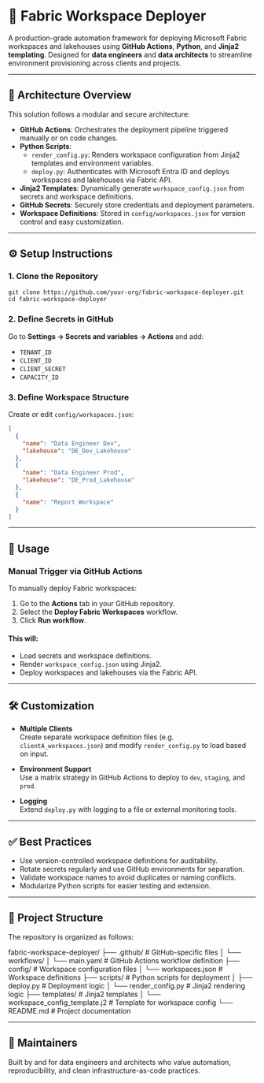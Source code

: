 # 🚀 Fabric Workspace Deployer

A production-grade automation framework for deploying Microsoft Fabric workspaces and lakehouses using **GitHub Actions**, **Python**, and **Jinja2 templating**. Designed for **data engineers** and **data architects** to streamline environment provisioning across clients and projects.

---

## 🧠 Architecture Overview

This solution follows a modular and secure architecture:

- **GitHub Actions**: Orchestrates the deployment pipeline triggered manually or on code changes.
- **Python Scripts**:
  - `render_config.py`: Renders workspace configuration from Jinja2 templates and environment variables.
  - `deploy.py`: Authenticates with Microsoft Entra ID and deploys workspaces and lakehouses via Fabric API.
- **Jinja2 Templates**: Dynamically generate `workspace_config.json` from secrets and workspace definitions.
- **GitHub Secrets**: Securely store credentials and deployment parameters.
- **Workspace Definitions**: Stored in `config/workspaces.json` for version control and easy customization.

---

## ⚙️ Setup Instructions

### 1. Clone the Repository

```
git clone https://github.com/your-org/fabric-workspace-deployer.git
cd fabric-workspace-deployer
```

### 2. Define Secrets in GitHub

Go to **Settings → Secrets and variables → Actions** and add:

- `TENANT_ID`
- `CLIENT_ID`
- `CLIENT_SECRET`
- `CAPACITY_ID`

### 3. Define Workspace Structure

Create or edit `config/workspaces.json`:

```json
[
  {
    "name": "Data Engineer Dev",
    "lakehouse": "DE_Dev_Lakehouse"
  },
  {
    "name": "Data Engineer Prod",
    "lakehouse": "DE_Prod_Lakehouse"
  },
  {
    "name": "Report Workspace"
  }
]
```

---

## 🚀 Usage

### Manual Trigger via GitHub Actions

To manually deploy Fabric workspaces:

1. Go to the **Actions** tab in your GitHub repository.
2. Select the **Deploy Fabric Workspaces** workflow.
3. Click **Run workflow**.

#### This will:

- Load secrets and workspace definitions.
- Render `workspace_config.json` using Jinja2.
- Deploy workspaces and lakehouses via the Fabric API.

---

## 🛠️ Customization

- **Multiple Clients**  
  Create separate workspace definition files (e.g. `clientA_workspaces.json`) and modify `render_config.py` to load based on input.

- **Environment Support**  
  Use a matrix strategy in GitHub Actions to deploy to `dev`, `staging`, and `prod`.

- **Logging**  
  Extend `deploy.py` with logging to a file or external monitoring tools.

---

## ✅ Best Practices

- Use version-controlled workspace definitions for auditability.
- Rotate secrets regularly and use GitHub environments for separation.
- Validate workspace names to avoid duplicates or naming conflicts.
- Modularize Python scripts for easier testing and extension.

---

## 📁 Project Structure

The repository is organized as follows:


fabric-workspace-deployer/
├── .github/                     # GitHub-specific files
│   └── workflows/
│       └── main.yaml            # GitHub Actions workflow definition
├── config/                      # Workspace configuration files
│   └── workspaces.json          # Workspace definitions
├── scripts/                     # Python scripts for deployment
│   ├── deploy.py                # Deployment logic
│   └── render_config.py         # Jinja2 rendering logic
├── templates/                   # Jinja2 templates
│   └── workspace_config_template.j2  # Template for workspace config
└── README.md                    # Project documentation

---

## 👥 Maintainers

Built by and for data engineers and architects who value automation, reproducibility, and clean infrastructure-as-code practices.

